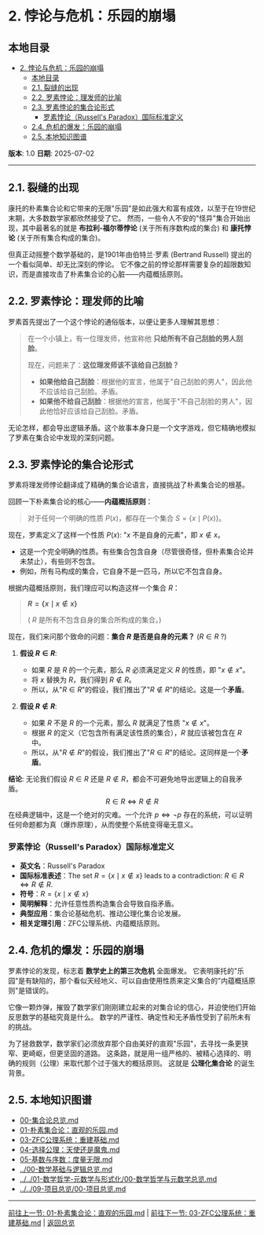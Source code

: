 # 2. 悖论与危机：乐园的崩塌

## 本地目录

- [2. 悖论与危机：乐园的崩塌](#2-悖论与危机乐园的崩塌)
  - [本地目录](#本地目录)
  - [2.1. 裂缝的出现](#21-裂缝的出现)
  - [2.2. 罗素悖论：理发师的比喻](#22-罗素悖论理发师的比喻)
  - [2.3. 罗素悖论的集合论形式](#23-罗素悖论的集合论形式)
    - [罗素悖论（Russell's Paradox）国际标准定义](#罗素悖论russells-paradox国际标准定义)
  - [2.4. 危机的爆发：乐园的崩塌](#24-危机的爆发乐园的崩塌)
  - [2.5. 本地知识图谱](#25-本地知识图谱)

**版本**: 1.0
**日期**: 2025-07-02

---

## 2.1. 裂缝的出现

康托的朴素集合论和它带来的无限"乐园"是如此强大和富有成效，以至于在19世纪末期，大多数数学家都欣然接受了它。
然而，一些令人不安的"怪异"集合开始出现，其中最著名的就是 **布拉利-福尔蒂悖论** (关于所有序数构成的集合) 和 **康托悖论** (关于所有集合构成的集合)。

但真正动摇整个数学基础的，是1901年由伯特兰·罗素 (Bertrand Russell) 提出的一个看似简单、却无比深刻的悖论。
它不像之前的悖论那样需要复杂的超限数知识，而是直接攻击了朴素集合论的心脏——内蕴概括原则。

## 2.2. 罗素悖论：理发师的比喻

罗素首先提出了一个这个悖论的通俗版本，以便让更多人理解其思想：

> 在一个小镇上，有一位理发师，他宣称他 **只给所有不自己刮脸的男人刮脸**。
>
> 现在，问题来了：**这位理发师该不该给自己刮脸？**
>
> - **如果他给自己刮脸**：根据他的宣言，他属于"自己刮脸的男人"，因此他不应该给自己刮脸。矛盾。
> - **如果他不给自己刮脸**：根据他的宣言，他属于"不自己刮脸的男人"，因此他恰好应该给自己刮脸。矛盾。

无论怎样，都会导出逻辑矛盾。这个故事本身只是一个文字游戏，但它精确地模拟了罗素在集合论中发现的深刻问题。

## 2.3. 罗素悖论的集合论形式

罗素将理发师悖论翻译成了精确的集合论语言，直接挑战了朴素集合论的根基。

回顾一下朴素集合论的核心——**内蕴概括原则**：
> 对于任何一个明确的性质 $P(x)$，都存在一个集合 $S = \{x \mid P(x)\}$。

现在，罗素定义了这样一个性质 $P(x)$: "$x$ 不是自身的元素"，即 $x \notin x$。

- 这是一个完全明确的性质。有些集合包含自身（尽管很奇怪，但朴素集合论并未禁止），有些则不包含。
- 例如，所有马构成的集合，它自身不是一匹马，所以它不包含自身。

根据内蕴概括原则，我们理应可以构造这样一个集合 $R$：
> **$R = \{x \mid x \notin x\}$**
>
> ( $R$ 是所有不包含自身的集合所构成的集合。)

现在，我们来问那个致命的问题：**集合 $R$ 是否是自身的元素？** ($R \in R$ ?)

1. **假设 $R \in R$**:
    - 如果 $R$ 是 $R$ 的一个元素，那么 $R$ 必须满足定义 $R$ 的性质，即 "$x \notin x$"。
    - 将 $x$ 替换为 $R$，我们得到 $R \notin R$。
    - 所以，从"$R \in R$"的假设，我们推出了"$R \notin R$"的结论。这是一个**矛盾**。

2. **假设 $R \notin R$**:
    - 如果 $R$ 不是 $R$ 的一个元素，那么 $R$ 就满足了性质 "$x \notin x$"。
    - 根据 $R$ 的定义（它包含所有满足该性质的集合），$R$ 就应该被包含在 $R$ 中。
    - 所以，从"$R \notin R$"的假设，我们推出了"$R \in R$"的结论。这同样是一个**矛盾**。

**结论**: 无论我们假设 $R \in R$ 还是 $R \notin R$，都会不可避免地导出逻辑上的自我矛盾。
$$ R \in R \iff R \notin R $$
在经典逻辑中，这是一个绝对的灾难。一个允许 $p \iff \neg p$ 存在的系统，可以证明任何命题都为真（爆炸原理），从而使整个系统变得毫无意义。

### 罗素悖论（Russell's Paradox）国际标准定义

- **英文名**：Russell's Paradox
- **国际标准表述**：The set $R = \{x \mid x \notin x\}$ leads to a contradiction: $R \in R \iff R \notin R$.
- **符号**：$R = \{x \mid x \notin x\}$
- **简明解释**：允许任意性质构造集合会导致自指矛盾。
- **典型应用**：集合论基础危机、推动公理化集合论发展。
- **相关定理引用**：ZFC公理系统、内蕴概括原则。

## 2.4. 危机的爆发：乐园的崩塌

罗素悖论的发现，标志着 **数学史上的第三次危机** 全面爆发。
它表明康托的"乐园"是有缺陷的，那个看似天经地义、可以自由使用性质来定义集合的"内蕴概括原则"是错误的。

它像一颗炸弹，摧毁了数学家们刚刚建立起来的对集合论的信心，并迫使他们开始反思数学的基础究竟是什么。
数学的严谨性、确定性和无矛盾性受到了前所未有的挑战。

为了拯救数学，数学家们必须放弃那个自由美好的直观"乐园"，去寻找一条更狭窄、更崎岖，但更坚固的道路。
这条路，就是用一组严格的、被精心选择的、明确的规则（公理）来取代那个过于强大的概括原则。
这就是 **公理化集合论** 的诞生背景。

## 2.5. 本地知识图谱

- [00-集合论总览.md](./00-集合论总览.md)
- [01-朴素集合论：直观的乐园.md](./01-朴素集合论：直观的乐园.md)
- [03-ZFC公理系统：重建基础.md](./03-ZFC公理系统：重建基础.md)
- [04-选择公理：天使还是魔鬼.md](./04-选择公理：天使还是魔鬼.md)
- [05-基数与序数：度量无限.md](./05-基数与序数：度量无限.md)
- [../00-数学基础与逻辑总览.md](../00-数学基础与逻辑总览.md)
- [../../01-数学哲学-元数学与形式化/00-数学哲学与元数学总览.md](../../01-数学哲学-元数学与形式化/00-数学哲学与元数学总览.md)
- [../../09-项目总览/00-项目总览.md](../../09-项目总览/00-项目总览.md)

---
[前往上一节: 01-朴素集合论：直观的乐园.md](./01-朴素集合论：直观的乐园.md) | [前往下一节: 03-ZFC公理系统：重建基础.md](./03-ZFC公理系统：重建基础.md) | [返回总览](./00-集合论总览.md)
